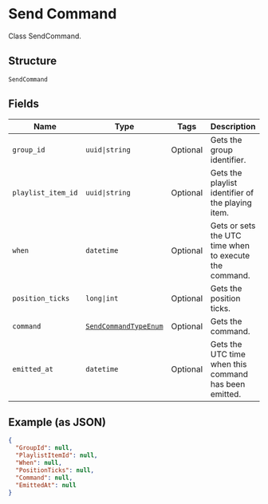 
# Send Command

Class SendCommand.

## Structure

`SendCommand`

## Fields

| Name | Type | Tags | Description |
|  --- | --- | --- | --- |
| `group_id` | `uuid\|string` | Optional | Gets the group identifier. |
| `playlist_item_id` | `uuid\|string` | Optional | Gets the playlist identifier of the playing item. |
| `when` | `datetime` | Optional | Gets or sets the UTC time when to execute the command. |
| `position_ticks` | `long\|int` | Optional | Gets the position ticks. |
| `command` | [`SendCommandTypeEnum`](../../doc/models/send-command-type-enum.md) | Optional | Gets the command. |
| `emitted_at` | `datetime` | Optional | Gets the UTC time when this command has been emitted. |

## Example (as JSON)

```json
{
  "GroupId": null,
  "PlaylistItemId": null,
  "When": null,
  "PositionTicks": null,
  "Command": null,
  "EmittedAt": null
}
```

